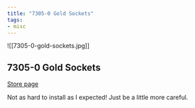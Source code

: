```yaml
---
title: "7305-0 Gold Sockets"
tags:
- misc 
---
```


![[7305-0-gold-sockets.jpg]]

## 7305-0 Gold Sockets

[Store page](https://divinikey.com/products/mill-max-hotswap-sockets?variant=39313626595393)

Not as hard to install as I expected! Just be a little more careful.
